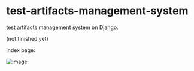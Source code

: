 # test-artifacts-management-system
test artifacts management system on Django.

(not finished yet)


index page:

![image](https://github.com/equqe/test-artifacts-management-system/assets/145790372/d03f06a1-300f-4e47-8167-deb3ef3a5bcb)

